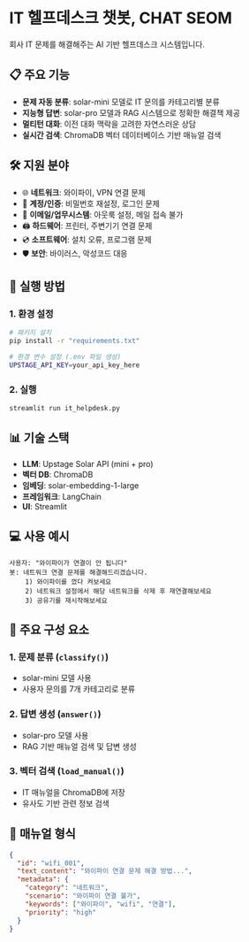 # IT 헬프데스크 챗봇, CHAT SEOM

회사 IT 문제를 해결해주는 AI 기반 헬프데스크 시스템입니다.

## 📋 주요 기능

- **문제 자동 분류**: solar-mini 모델로 IT 문의를 카테고리별 분류
- **지능형 답변**: solar-pro 모델과 RAG 시스템으로 정확한 해결책 제공
- **멀티턴 대화**: 이전 대화 맥락을 고려한 자연스러운 상담
- **실시간 검색**: ChromaDB 벡터 데이터베이스 기반 매뉴얼 검색

## 🛠️ 지원 분야

- 🌐 **네트워크**: 와이파이, VPN 연결 문제
- 🔐 **계정/인증**: 비밀번호 재설정, 로그인 문제
- 📧 **이메일/업무시스템**: 아웃룩 설정, 메일 접속 불가
- 🖨️ **하드웨어**: 프린터, 주변기기 연결 문제
- 💿 **소프트웨어**: 설치 오류, 프로그램 문제
- 🛡️ **보안**: 바이러스, 악성코드 대응

## 🚀 실행 방법

### 1. 환경 설정

```bash
# 패키지 설치
pip install -r "requirements.txt"

# 환경 변수 설정 (.env 파일 생성)
UPSTAGE_API_KEY=your_api_key_here
```

### 2. 실행

```bash
streamlit run it_helpdesk.py
```

## 📊 기술 스택

- **LLM**: Upstage Solar API (mini + pro)
- **벡터 DB**: ChromaDB
- **임베딩**: solar-embedding-1-large
- **프레임워크**: LangChain
- **UI**: Streamlit

## 💻 사용 예시

```
사용자: "와이파이가 연결이 안 됩니다"
봇: 네트워크 연결 문제를 해결해드리겠습니다.
    1) 와이파이를 껐다 켜보세요
    2) 네트워크 설정에서 해당 네트워크를 삭제 후 재연결해보세요
    3) 공유기를 재시작해보세요
```

## 🔧 주요 구성 요소

### 1. 문제 분류 (`classify()`)

- solar-mini 모델 사용
- 사용자 문의를 7개 카테고리로 분류

### 2. 답변 생성 (`answer()`)

- solar-pro 모델 사용
- RAG 기반 매뉴얼 검색 및 답변 생성

### 3. 벡터 검색 (`load_manual()`)

- IT 매뉴얼을 ChromaDB에 저장
- 유사도 기반 관련 정보 검색

## 📄 매뉴얼 형식

```json
{
  "id": "wifi_001",
  "text_content": "와이파이 연결 문제 해결 방법...",
  "metadata": {
    "category": "네트워크",
    "scenario": "와이파이 연결 불가",
    "keywords": ["와이파이", "wifi", "연결"],
    "priority": "high"
  }
}
```
